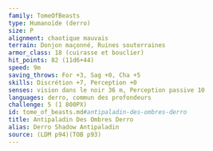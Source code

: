 ```yaml
---
family: TomeOfBeasts
type: Humanoïde (derro)
size: P
alignment: chaotique mauvais
terrain: Donjon maçonné, Ruines souterraines
armor_class: 18 (cuirasse et bouclier)
hit_points: 82 (11d6+44)
speed: 9m
saving_throws: For +3, Sag +0, Cha +5
skills: Discrétion +7, Perception +0
senses: vision dans le noir 36 m, Perception passive 10
languages: derro, commun des profondeurs
challenge: 5 (1 800PX)
id: tome_of_beasts.md#antipaladin-des-ombres-derro
title: Antipaladin Des Ombres Derro
alias: Derro Shadow Antipaladin
source: (LDM p94)(TOB p93)
---
```


